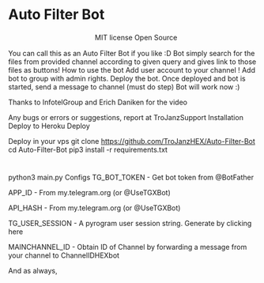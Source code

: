 # Auto Filter Bot


 


ㅤㅤㅤㅤㅤㅤ
ㅤㅤㅤㅤㅤㅤㅤ
MIT license Open Source

You can call this as an Auto Filter Bot if you like :D
Bot simply search for the files from provided channel according to given query and gives link to those files as buttons!
How to use the bot
Add user account to your channel !
Add bot to group with admin rights.
Deploy the bot.
Once deployed and bot is started, send a message to channel (must do step)
Bot will work now :)


Thanks to InfotelGroup and Erich Daniken for the video

Any bugs or errors or suggestions, report at TroJanzSupport
Installation
Deploy to Heroku
Deploy

Deploy in your vps
git clone https://github.com/TroJanzHEX/Auto-Filter-Bot
cd Auto-Filter-Bot
pip3 install -r requirements.txt
# <Create config.py appropriately>
python3 main.py
Configs
TG_BOT_TOKEN - Get bot token from @BotFather

APP_ID - From my.telegram.org (or @UseTGXBot)

API_HASH - From my.telegram.org (or @UseTGXBot)

TG_USER_SESSION - A pyrogram user session string. Generate by clicking here

MAINCHANNEL_ID - Obtain ID of Channel by forwarding a message from your channel to ChannelIDHEXbot



And as always, 
